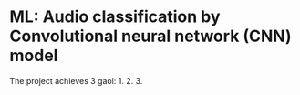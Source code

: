 # ML: Audio classification by Convolutional neural network (CNN) model
The project achieves 3 gaol:
1.
2.
3.
